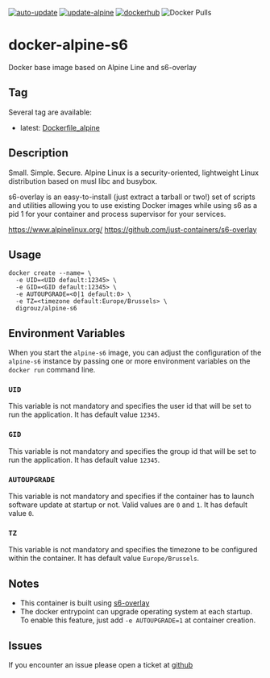 [![auto-update](https://github.com/digrouz/docker-alpine-s6/actions/workflows/auto-update.yml/badge.svg)](https://github.com/digrouz/docker-alpine-s6/actions/workflows/auto-update.yml)
[![update-alpine](https://github.com/digrouz/docker-alpine-s6/actions/workflows/update-alpine.yml/badge.svg)](https://github.com/digrouz/docker-alpine-s6/actions/workflows/update-alpine.yml)
[![dockerhub](https://github.com/digrouz/docker-alpine-s6/actions/workflows/dockerhub.yml/badge.svg)](https://github.com/digrouz/docker-alpine-s6/actions/workflows/dockerhub.yml)
![Docker Pulls](https://img.shields.io/docker/pulls/digrouz/alpine-s6)

# docker-alpine-s6
Docker base image based on Alpine Line and s6-overlay


## Tag
Several tag are available:
* latest: [Dockerfile_alpine](https://github.com/digrouz/docker-alpine-s6/blob/master/Dockerfile_alpine)

## Description

Small. Simple. Secure. Alpine Linux is a security-oriented, lightweight Linux distribution based on musl libc and busybox.

s6-overlay is an easy-to-install (just extract a tarball or two!) set of scripts and utilities allowing you to use existing Docker images while using s6 as a pid 1 for your container and process supervisor for your services.

https://www.alpinelinux.org/
https://github.com/just-containers/s6-overlay

## Usage
    docker create --name= \
      -e UID=<UID default:12345> \
      -e GID=<GID default:12345> \
      -e AUTOUPGRADE=<0|1 default:0> \
      -e TZ=<timezone default:Europe/Brussels> \
      digrouz/alpine-s6

## Environment Variables

When you start the `alpine-s6` image, you can adjust the configuration of the `alpine-s6` instance by passing one or more environment variables on the `docker run` command line.

### `UID`

This variable is not mandatory and specifies the user id that will be set to run the application. It has default value `12345`.

### `GID`

This variable is not mandatory and specifies the group id that will be set to run the application. It has default value `12345`.

### `AUTOUPGRADE`

This variable is not mandatory and specifies if the container has to launch software update at startup or not. Valid values are `0` and `1`. It has default value `0`.

### `TZ`

This variable is not mandatory and specifies the timezone to be configured within the container. It has default value `Europe/Brussels`.

## Notes
* This container is built using [s6-overlay](https://github.com/just-containers/s6-overlay)
* The docker entrypoint can upgrade operating system at each startup. To enable this feature, just add `-e AUTOUPGRADE=1` at container creation.

## Issues

If you encounter an issue please open a ticket at [github](https://github.com/digrouz/docker-alpine-s6/issues)
